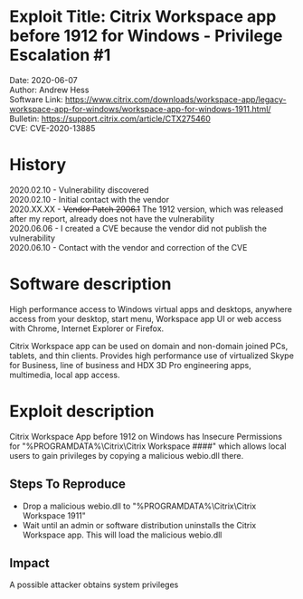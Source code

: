 # Exploit Title: Citrix Workspace app before 1912 for Windows - Privilege Escalation #1

Date: 2020-06-07<br/>
Author: Andrew Hess<br/>
Software Link: https://www.citrix.com/downloads/workspace-app/legacy-workspace-app-for-windows/workspace-app-for-windows-1911.html/<br/>
Bulletin: https://support.citrix.com/article/CTX275460<br/>
CVE: CVE-2020-13885<br/>


# History

2020.02.10 - Vulnerability discovered<br/>
2020.02.10 - Initial contact with the vendor<br/>
2020.XX.XX - ~~Vendor Patch 2006.1~~ The 1912 version, which was released after my report, already does not have the vulnerability<br/>
2020.06.06 - I created a CVE because the vendor did not publish the vulnerability<br/>
2020.06.10 - Contact with the vendor and correction of the CVE <br/>


# Software description

High performance access to Windows virtual apps and desktops, anywhere access from your desktop, start menu, Workspace app UI or web access with Chrome, Internet Explorer or Firefox.

Citrix Workspace app can be used on domain and non-domain joined PCs, tablets, and thin clients. Provides high performance use of virtualized Skype for Business, line of business and HDX 3D Pro engineering apps, multimedia, local app access.


# Exploit description

Citrix Workspace App before 1912 on Windows has Insecure Permissions for "%PROGRAMDATA%\Citrix\Citrix Workspace ####\" which allows local users to gain privileges by copying a malicious webio.dll there. 


## Steps To Reproduce

- Drop a malicious webio.dll to "%PROGRAMDATA%\Citrix\Citrix Workspace 1911\"
- Wait until an admin or software distribution uninstalls the Citrix Workspace app. This will load the malicious webio.dll

## Impact

A possible attacker obtains system privileges
